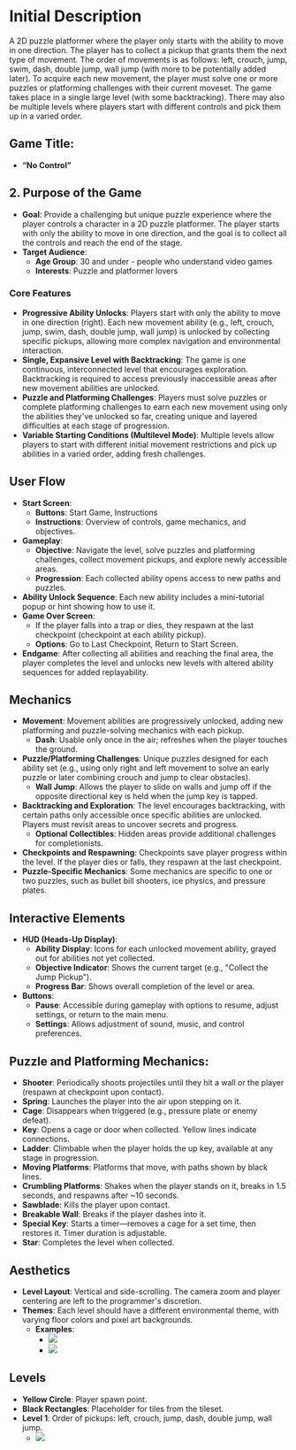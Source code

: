 # Initial Description
A 2D puzzle platformer where the player only starts with the ability to move in one direction. The player has to collect a pickup that grants them the next type of movement. The order of movements is as follows: left, crouch, jump, swim, dash, double jump, wall jump (with more to be potentially added later). To acquire each new movement, the player must solve one or more puzzles or platforming challenges with their current moveset. The game takes place in a single large level (with some backtracking). There may also be multiple levels where players start with different controls and pick them up in a varied order.

## Game Title:
- **“No Control”** 

<!--Maybe "Out of Control" ?  -matthew -->


## 2. Purpose of the Game
- **Goal**: Provide a challenging but unique puzzle experience where the player controls a character in a 2D puzzle platformer. The player starts with only the ability to move in one direction, and the goal is to collect all the controls and reach the end of the stage.
- **Target Audience**:
  - **Age Group**: 30 and under - people who understand video games
  - **Interests**: Puzzle and platformer lovers

### Core Features
- **Progressive Ability Unlocks**: Players start with only the ability to move in one direction (right). Each new movement ability (e.g., left, crouch, jump, swim, dash, double jump, wall jump) is unlocked by collecting specific pickups, allowing more complex navigation and environmental interaction.
- **Single, Expansive Level with Backtracking**: The game is one continuous, interconnected level that encourages exploration. Backtracking is required to access previously inaccessible areas after new movement abilities are unlocked.
- **Puzzle and Platforming Challenges**: Players must solve puzzles or complete platforming challenges to earn each new movement using only the abilities they've unlocked so far, creating unique and layered difficulties at each stage of progression.
- **Variable Starting Conditions (Multilevel Mode)**: Multiple levels allow players to start with different initial movement restrictions and pick up abilities in a varied order, adding fresh challenges.

## User Flow
- **Start Screen**:
  - **Buttons**: Start Game, Instructions
  - **Instructions**: Overview of controls, game mechanics, and objectives.
    <!--Maybe the background of the starting screen could be more detailed, maybe a scrolling map that shifts between levels without a character or smth like that.-->
- **Gameplay**:
  - **Objective**: Navigate the level, solve puzzles and platforming challenges, collect movement pickups, and explore newly accessible areas.
  - **Progression**: Each collected ability opens access to new paths and puzzles.
  <!--Maybe add some kind of currency that you can also collect, whether it be stars per level, and its rly hard to get the 3rd star for each level given the controls, or maybe coins that are scarce that can unlock skins or maybe even bonus controls or movement features like a jetpack or smth; but also limit that feature bc that could get OP pretty easily; just a thought to try to make there be an optional goal for perfection or smth; iguess you kinda added the bonus abilities with the endgame but maybe still cosmetic coins or smth-->
- **Ability Unlock Sequence**: Each new ability includes a mini-tutorial popup or hint showing how to use it.
- **Game Over Screen**:
  - If the player falls into a trap or dies, they respawn at the last checkpoint (checkpoint at each ability pickup).
  - **Options**: Go to Last Checkpoint, Return to Start Screen.
- **Endgame**: After collecting all abilities and reaching the final area, the player completes the level and unlocks new levels with altered ability sequences for added replayability.

## Mechanics
- **Movement**: Movement abilities are progressively unlocked, adding new platforming and puzzle-solving mechanics with each pickup.
  - **Dash**: Usable only once in the air; refreshes when the player touches the ground.
- **Puzzle/Platforming Challenges**: Unique puzzles designed for each ability set (e.g., using only right and left movement to solve an early puzzle or later combining crouch and jump to clear obstacles).
  - **Wall Jump**: Allows the player to slide on walls and jump off if the opposite directional key is held when the jump key is tapped.
- **Backtracking and Exploration**: The level encourages backtracking, with certain paths only accessible once specific abilities are unlocked. Players must revisit areas to uncover secrets and progress.
  - **Optional Collectibles**: Hidden areas provide additional challenges for completionists.
- **Checkpoints and Respawning**: Checkpoints save player progress within the level. If the player dies or falls, they respawn at the last checkpoint.
- **Puzzle-Specific Mechanics**: Some mechanics are specific to one or two puzzles, such as bullet bill shooters, ice physics, and pressure plates.

## Interactive Elements
- **HUD (Heads-Up Display)**:
  - **Ability Display**: Icons for each unlocked movement ability, grayed out for abilities not yet collected.
  - **Objective Indicator**: Shows the current target (e.g., "Collect the Jump Pickup").
  - **Progress Bar**: Shows overall completion of the level or area.
- **Buttons**:
  - **Pause**: Accessible during gameplay with options to resume, adjust settings, or return to the main menu.
  - **Settings**: Allows adjustment of sound, music, and control preferences.

## Puzzle and Platforming Mechanics:
- **Shooter**: Periodically shoots projectiles until they hit a wall or the player (respawn at checkpoint upon contact).
- **Spring**: Launches the player into the air upon stepping on it.
- **Cage**: Disappears when triggered (e.g., pressure plate or enemy defeat).
- **Key**: Opens a cage or door when collected. Yellow lines indicate connections.
- **Ladder**: Climbable when the player holds the up key, available at any stage in progression.
- **Moving Platforms**: Platforms that move, with paths shown by black lines.
- **Crumbling Platforms**: Shakes when the player stands on it, breaks in 1.5 seconds, and respawns after ~10 seconds.
- **Sawblade**: Kills the player upon contact.
- **Breakable Wall**: Breaks if the player dashes into it.
- **Special Key**: Starts a timer—removes a cage for a set time, then restores it. Timer duration is adjustable.
- **Star**: Completes the level when collected.

<!-- Maybe add a coop mode where you can play with another person online to complete portentially more challenging levels. the controls could be items with an option to drop them to your parter. so if say you need jump but your partner needs dash you could exchange control items so you could both complete your respective tasks. also levels should include a necesity of cooperation, such that maybe one person needs to hold a lever and another person complete a task with the complication of limited movement. In coop mode, levels should progress automatically so it removes the need for both players to exit to level menue and have to re-host the next level. -->

## Aesthetics
- **Level Layout**: Vertical and side-scrolling. The camera zoom and player centering are left to the programmer's discretion.
- **Themes**: Each level should have a different environmental theme, with varying floor colors and pixel art backgrounds.
  - **Examples**:
    - ![](https://github.com/mcommons33/Edwins-web-game-design/blob/main/design-aesthetics/desert.png)
    - ![](https://github.com/mcommons33/Edwins-web-game-design/blob/main/design-aesthetics/forest.png)

## Levels
- **Yellow Circle**: Player spawn point.
- **Black Rectangles**: Placeholder for tiles from the tileset.
- **Level 1**: Order of pickups: left, crouch, jump, dash, double jump, wall jump.
  - ![](https://github.com/mcommons33/Edwins-web-game-design/blob/main/assets/levels/level1.png)
